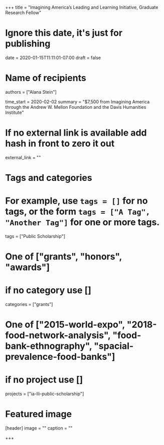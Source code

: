 +++
title = "Imagining America’s Leading and Learning Initiative, Graduate Research Fellow"
# Ignore this date, it's just for publishing
date = 2020-01-15T11:11:01-07:00
draft = false

# Name of recipients
authors = ["Alana Stein"]

time_start = 2020-02-02
summary = "$7,500 from Imagining America through the Andrew W. Mellon Foundation and the Davis Humanities Institute"

# If no external link is available add  hash in front to zero it out
external_link = ""

# Tags and categories
# For example, use `tags = []` for no tags, or the form `tags = ["A Tag", "Another Tag"]` for one or more tags.
tags = ["Public Scholarship"]

# One of ["grants", "honors", "awards"]
# if no category use []
categories = ["grants"]

# One of ["2015-world-expo", "2018-food-network-analysis", "food-bank-ethnography", "spacial-prevalence-food-banks"]
# if no project use []
projects = ["ia-lli-public-scholarship"]

# Featured image
[header]
image = ""
caption = ""

+++
